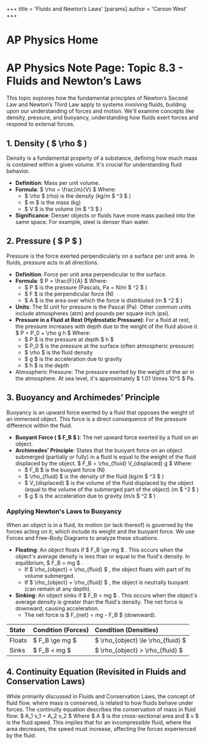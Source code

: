 +++
 title = 'Fluids and Newton’s Laws'
[params]
	author = 'Carson West'
+++
# AP Physics Home
# AP Physics Note Page: Topic 8.3 - Fluids and Newton’s Laws

This topic explores how the fundamental principles of Newton’s Second Law and Newton’s Third Law apply to systems involving fluids, building upon our understanding of forces and motion. We'll examine concepts like density, pressure, and buoyancy, understanding how fluids exert forces and respond to external forces.

## 1. Density ( $ \rho $ )

Density is a fundamental property of a substance, defining how much mass is contained within a given volume. It's crucial for understanding fluid behavior.

*   **Definition**: Mass per unit volume.
*   **Formula**:
     $  \rho = \frac{m}{V}  $ 
    Where:
    *    $ \rho $  (rho) is the density (kg/m $ ^3 $ )
    *    $ m $  is the mass (kg)
    *    $ V $  is the volume (m $ ^3 $ )
*   **Significance**: Denser objects or fluids have more mass packed into the same space. For example, steel is denser than water.

## 2. Pressure ( $ P $ )

Pressure is the force exerted perpendicularly on a surface per unit area. In fluids, pressure acts in all directions.

*   **Definition**: Force per unit area perpendicular to the surface.
*   **Formula**:
     $  P = \frac{F}{A}  $ 
    Where:
    *    $ P $  is the pressure (Pascals, Pa = N/m $ ^2 $ )
    *    $ F $  is the perpendicular force (N)
    *    $ A $  is the area over which the force is distributed (m $ ^2 $ )
*   **Units**: The SI unit for pressure is the Pascal (Pa). Other common units include atmospheres (atm) and pounds per square inch (psi).
*   **Pressure in a Fluid at Rest (Hydrostatic Pressure)**:
    For a fluid at rest, the pressure increases with depth due to the weight of the fluid above it.
     $  P = P_0 + \rho g h  $ 
    Where:
    *    $ P $  is the pressure at depth  $ h $ 
    *    $ P_0 $  is the pressure at the surface (often atmospheric pressure)
    *    $ \rho $  is the fluid density
    *    $ g $  is the acceleration due to gravity
    *    $ h $  is the depth
*   Atmospheric Pressure: The pressure exerted by the weight of the air in the atmosphere. At sea level, it's approximately  $ 1.01 \times 10^5 $  Pa.

## 3. Buoyancy and Archimedes’ Principle

Buoyancy is an upward force exerted by a fluid that opposes the weight of an immersed object. This force is a direct consequence of the pressure difference within the fluid.

*   **Buoyant Force ( $ F_B $ )**: The net upward force exerted by a fluid on an object.
*   **Archimedes' Principle**: States that the buoyant force on an object submerged (partially or fully) in a fluid is equal to the weight of the fluid displaced by the object.
     $  F_B = \rho_{fluid} V_{displaced} g  $ 
    Where:
    *    $ F_B $  is the buoyant force (N)
    *    $ \rho_{fluid} $  is the density of the fluid (kg/m $ ^3 $ )
    *    $ V_{displaced} $  is the volume of the fluid displaced by the object (equal to the volume of the submerged part of the object) (m $ ^3 $ )
    *    $ g $  is the acceleration due to gravity (m/s $ ^2 $ )

### Applying Newton's Laws to Buoyancy

When an object is in a fluid, its motion (or lack thereof) is governed by the forces acting on it, which include its weight and the buoyant force. We use Forces and Free-Body Diagrams to analyze these situations.

*   **Floating**: An object floats if  $ F_B \ge mg $ . This occurs when the object's average density is less than or equal to the fluid's density. In equilibrium,  $ F_B = mg $ .
    *   If  $ \rho_{object} < \rho_{fluid} $ , the object floats with part of its volume submerged.
    *   If  $ \rho_{object} = \rho_{fluid} $ , the object is neutrally buoyant (can remain at any depth).
*   **Sinking**: An object sinks if  $ F_B < mg $ . This occurs when the object's average density is greater than the fluid's density. The net force is downward, causing acceleration.
    *   The net force is  $ F_{net} = mg - F_B $  (downward).

| State     | Condition (Forces) | Condition (Densities)         |
| :-------- | :----------------- | :---------------------------- |
| Floats    |  $ F_B \ge mg $        |  $ \rho_{object} \le \rho_{fluid} $  |
| Sinks     |  $ F_B < mg $          |  $ \rho_{object} > \rho_{fluid} $    |

## 4. Continuity Equation (Revisited in Fluids and Conservation Laws)

While primarily discussed in Fluids and Conservation Laws, the concept of fluid flow, where mass is conserved, is related to how fluids behave under forces. The continuity equation describes the conservation of mass in fluid flow:
 $  A_1 v_1 = A_2 v_2  $ 
Where  $ A $  is the cross-sectional area and  $ v $  is the fluid speed. This implies that for an incompressible fluid, where the area decreases, the speed must increase, affecting the forces experienced by the fluid.
